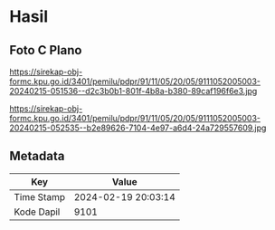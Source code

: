 # Hasil

## Foto C Plano

https://sirekap-obj-formc.kpu.go.id/3401/pemilu/pdpr/91/11/05/20/05/9111052005003-20240215-051536--d2c3b0b1-801f-4b8a-b380-89caf196f6e3.jpg

https://sirekap-obj-formc.kpu.go.id/3401/pemilu/pdpr/91/11/05/20/05/9111052005003-20240215-052535--b2e89626-7104-4e97-a6d4-24a729557609.jpg


## Metadata

| Key        | Value               |
| ---------- | ------------------- |
| Time Stamp | 2024-02-19 20:03:14 |
| Kode Dapil | 9101                |



